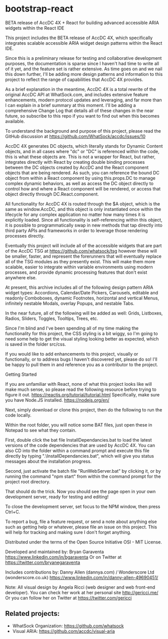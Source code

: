 # bootstrap-react
BETA release of AccDC 4X + React for building advanced accessible ARIA widgets within the React IDE

This project includes the BETA release of AccDC 4X, which specifically integrates scalable accessible ARIA widget design patterns within the React IDE.

Since this is a preliminary release for testing and collaborative development purposes, the documentation is sparse since I haven't had time to write all of it yet, and the feature set is rather extensive. As time goes on and we nail this down further, I'll be adding more design patterns and information to this project to reflect the range of capabilities that AccDC 4X provides.

As a brief explanation in the meantime, AccDC 4X is a total rewrite of the original AccDC API at WhatSock.com, and includes extensive feature enhancements, modern protocol updates and leveraging, and far more than I can explain in a brief summary at this moment. I'll be adding a comprehensive Change Log that details all of these changes in the near future, so subscribe to this repo if you want to find out when this becomes available.

To understand the background and purpose of this project, please read the GitHub discussion at
https://github.com/WhatSock/accdc/issues/10

AccDC 4X generates DC objects, which literally stands for Dynamic Content objects, and in all cases where "dc" or "DC" is referenced within the code, this is what these objects are. This is not a wrapper for React, but rather, integrates directly with React by creating double binding processes between the DC objects created by AccDC and the React component objects that are being rendered. As such, you can reference the bound DC object from within a React component by using this.props.DC to manage complex dynamic behaviors, as well as access the DC object directly to control how and where a React component will be rendered, or access that object directly through DC.React.component.

All functionality for AccDC 4X is routed through the $A object, which is the same as window.AccDC, and this object is only instantiated once within the lifecycle for any complex application no matter how many times it is explicitly loaded. Since all functionality is self-referencing within this object, it is possible to programmatically swap in new methods that tap directly into third party APIs and frameworks in order to leverage those rendering processes directly.

Eventually this project will include all of the accessible widgets that are part of the AccDC TSG at https://github.com/whatsock/tsg
however these will be smaller, faster, and represent the forerunners that will eventually replace all of the TSG modules as they presently exist. This will make them more scalable, easier to integrate within variable environments using modern processes, and provide dynamic processing features that don't exist anywhere else.

At present, this archive includes all of the following design pattern ARIA widget types: Accordions, Calendar/Date Pickers, Carousels, editable and readonly Comboboxes, dynamic Footnotes, horizontal and vertical Menus, infinitely nestable Modals, overlay Popups, and nestable Tabs.

In the near future, all of the following will be added as well: Grids, Listboxes, Radios, Sliders, Toggles, Tooltips, Trees, etc.

Since I'm blind and I've been spending all of my time making the functionality for this project, the CSS styling is a bit wiggy, so I'm going to need some help to get the visual styling looking better as expected, which is saved in the folder src/css.

If you would like to add enhancements to this project, visually or functionally, or to address bugs I haven't discovered yet, please do so! I'll be happy to pull them in and reference you as a contributor to the project.

Getting Started

If you are unfamiliar with React, none of what this project looks like will make much sense, so please read the following resource before trying to figure it out.
https://reactjs.org/tutorial/tutorial.html
Specifically, make sure you have Node.JS installed.
https://nodejs.org/en/

Next, simply download or clone this project, then do the following to run the code locally.

Within the root folder, you will notice some BAT files, just open these in Notepad to see what they contain.

First, double click the bat file InstallDependancies.bat to load the latest versions of the code dependencies that are used by AccDC 4X. You can also CD into the folder within a command prompt and execute this file directly by typing ".\InstallDependancies.bat", which will give you status messages about the installation progress.

Second, just activate the batch file "RunWebServer.bat" by clicking it, or by running the command "npm start" from within the command prompt for the project root directory.

That should do the trick. Now you should see the page open in your own development server, ready for testing and editing!

To close the development server, set focus to the NPM window, then press Ctrl+C.

To report a bug, file a feature request, or send a note about anything else such as getting help or whatever, please file an issue on this project. This will help for tracking and making sure I don't forget anything.

Distributed under the terms of the Open Source Initiative OSI - MIT License.

Developed and maintained by: Bryan Garaventa https://www.linkedin.com/in/bgaraventa
Or on Twitter at https://twitter.com/bryanegaraventa

Includes contributions by: Danny Allen (dannya.com) / Wonderscore Ltd (wonderscore.co.uk) https://www.linkedin.com/in/danny-allen-49690451/

Note: All visual design by Angela Ricci (web designer and web front-end developer). You can check her work at her personal site http://gericci.me/
Or you can follow her on Twitter at https://twitter.com/gericci

Related projects:
-----

* WhatSock Organization: https://github.com/whatsock
* Visual ARIA: https://github.com/accdc/visual-aria
